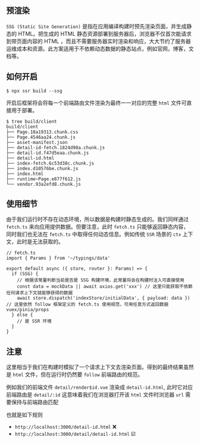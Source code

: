 ## 预渲染

`SSG (Static Site Generation)` 是指在应用编译构建时预先渲染页面，并生成静态的 HTML。把生成的 HTML 静态资源部署到服务器后，浏览器不仅首次能请求到带页面内容的 HTML ，而且不需要服务器实时渲染和响应，大大节约了服务器运维成本和资源。此方案适用于不依赖动态数据的静态站点，例如官网，博客，文档等。

## 如何开启

```
$ npx ssr build --ssg
```

开启后框架将会将每一个前端路由文件渲染为最终一一对应的完整 `html` 文件可直接用于部署。

```
$ tree build/client
build/client
├── Page.18a19313.chunk.css
├── Page.4546aa24.chunk.js
├── asset-manifest.json
├── detail-id-fetch.1824d98a.chunk.js
├── detail-id.f47d5eaa.chunk.js
├── detail-id.html
├── index-fetch.6c53d38c.chunk.js
├── index.d10576be.chunk.js
├── index.html
├── runtime~Page.e877f612.js
└── vendor.93a2efd8.chunk.js
```

## 使用细节

由于我们运行时不存在动态环境，所以数据是构建时静态生成的。我们同样通过 `fetch.ts` 来向应用提供数据。但要注意，此时 `fetch.ts` 只能够返回静态内容，同时我们也无法在 `fetch.ts` 中取得任何动态信息。例如传统 `SSR` 场景的 `ctx` 上下文，此时是无法获取的。

```
// fetch.ts
import { Params } from '~/typings/data'

export default async ({ store, router }: Params) => {
  if (SSG) {
    // 根据该常量判断当前是否是 SSG 构建环境，此常量将会在构建时注入可直接使用
    const data = mockData || await axios.get('xxx') // 这里只能获取不依赖任何请求上下文就能够获得的数据
    await store.dispatch('indexStore/initialData', { payload: data }) // 这里依然 follow 框架定义的 fetch.ts 使用规范，可用任意方式返回数据 vuex/pinia/props
  } else {
    // 是 SSR 环境
  }
}

```

## 注意

这里相当于我们在构建时模拟了一个请求上下文去渲染页面。得到的最终结果虽然是 `html` 文件，但在运行时仍然要 `follow` 前端路由的规范。

例如我们的前端文件 `detail/render$id.vue` 渲染成 `detail-id.html`, 此时它对应前端路由是 `detail/:id` 这意味着我们在浏览器打开该 `html` 文件时浏览器 `url` 需要保持与前端路由匹配

也就是如下规则

+   `http://localhost:3000/detail-id.html` ❌
+   `http://localhost:3000/detail/detail-id.html` ☑️